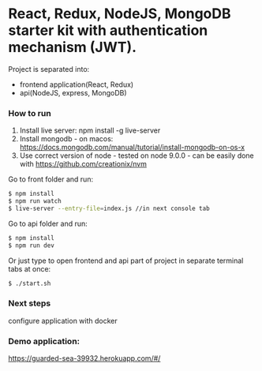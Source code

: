 # React, Redux, NodeJS, MongoDB starter kit with authentication mechanism (JWT).

Project is separated into:
- frontend application(React, Redux)
- api(NodeJS, express, MongoDB)

### How to run

1. Install live server: npm install -g live-server 
2. Install mongodb - on macos: https://docs.mongodb.com/manual/tutorial/install-mongodb-on-os-x
3. Use correct version of node - tested on node 9.0.0 - can be easily done with https://github.com/creationix/nvm

Go to front folder and run:
```sh
$ npm install
$ npm run watch
$ live-server --entry-file=index.js //in next console tab
```

Go to api folder and run:
```sh
$ npm install
$ npm run dev
```

Or just type to open frontend and api part of project in separate terminal tabs at once:
```sh
$ ./start.sh
```

### Next steps
configure application with docker

### Demo application:
https://guarded-sea-39932.herokuapp.com/#/

